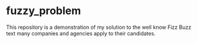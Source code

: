 # fuzzy_problem
This repository is a demonstration of my solution to the well know Fizz Buzz text many companies and agencies apply to their candidates.

